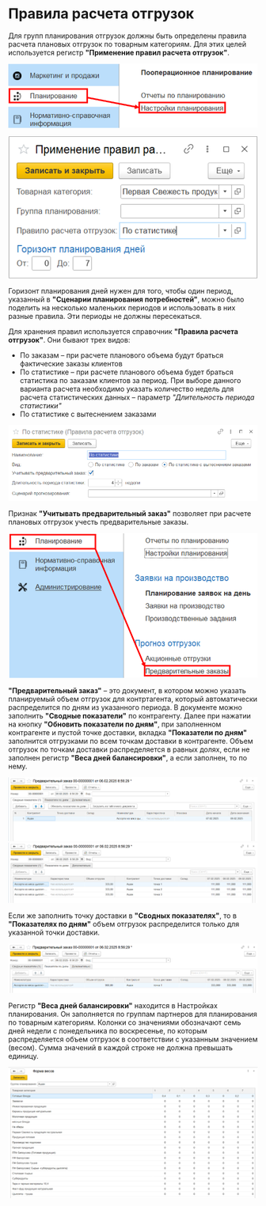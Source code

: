 # Правила расчета отгрузок

Для групп планирования отгрузок должны быть определены правила расчета плановых отгрузок по товарным категориям. Для этих целей используется регистр **"Применение правил расчета отгрузок"**.

[![1][1]][1]

[![2][2]][2]

Горизонт планирования дней нужен для того, чтобы один период, указанный в **"Сценарии планирования потребностей"**, можно было поделить на несколько маленьких периодов и использовать в них разные правила. Эти периоды не должны пересекаться.

Для хранения правил используется справочник **"Правила расчета отгрузок"**. Они бывают трех видов:

- По заказам – при расчете планового объема будут браться фактические заказы клиентов
- По статистике – при расчете планового объема будет браться статистика по заказам клиентов за период. При выборе данного варианта расчета необходимо указать количество недель для расчета статистических данных – параметр *"Длительность периода статистики"*
- По статистике с вытеснением заказами

[![3][3]][3]

Признак **"Учитывать предварительный заказ"** позволяет при расчете плановых отгрузок учесть предварительные заказы.

[![4][4]][4]

**"Предварительный заказ"** – это документ, в котором можно указать планируемый объем отгрузок для контртагента, который автоматически распределится по дням из указанного периода. В документе можно заполнить **"Сводные показатели"** по контрагенту. Далее при нажатии на кнопку **"Обновить показатели по дням"**, при заполненном контрагенте и пустой точке доставки, вкладка **"Показатели по дням"** заполнится отгрузками по всем точкам доставки в контрагенте. Объем отгрузок по точкам доставки распределяется в равных долях, если не заполнен регистр **"Веса дней балансировки"**, а если заполнен, то по нему.

[![5][5]][5]
[![6][6]][6]

Если же заполнить точку доставки в **"Сводных показателях"**, то в **"Показателях по дням"** объем отгрузок распределится только для указанной точки доставки.

[![7][7]][7]

Регистр **"Веса дней балансировки"** находится в Настройках планирования. Он заполняется по группам партнеров для планирования по товарным категориям. Колонки со значениями обозначают семь дней недели с понедельника по воскресенье, по которым распределяется объем отгрузок в соответствии с указанным значением (весом). Сумма значений в каждой строке не должна превышать единицу. 

[![8][8]][8]

[1]: RulesForCalculatingShipments.assets/1.png
[2]: RulesForCalculatingShipments.assets/2.png
[3]: RulesForCalculatingShipments.assets/3.png
[4]: RulesForCalculatingShipments.assets/4.png
[5]: RulesForCalculatingShipments.assets/5.png
[6]: RulesForCalculatingShipments.assets/6.png
[7]: RulesForCalculatingShipments.assets/7.png
[8]: RulesForCalculatingShipments.assets/8.png

